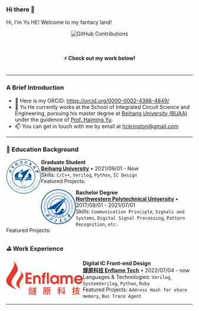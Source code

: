 ### Hi there 👋
<p> Hi, I'm Yu HE! Welcome to my fantacy land!<p>

<div align="center">

![GitHub Contributions](https://github-readme-stats.vercel.app/api?username=yuuhe4fun&show_icons=true&title_color=fff&icon_color=79ff97&text_color=9f9f9f&bg_color=151515)
</div>

<p align="center">
  <br><br>
  <strong>⚡ Check out my work below! </strong>
  <br><br>
</p>

---

### A Brief Introduction
- 👻 Here is my ORCID: <a href="https://orcid.org/0000-0002-4366-4849/">https://orcid.org/0000-0002-4366-4849/</a>
- 🏫 Yu He currently works at the School of Integrated Circuit Science and Engineering, pursuing his master degree at <a href="https://www.buaa.edu.cn/">Beihang University (BUAA)</a> under the guidence of <a href="http://shi.buaa.edu.cn/hyu/zh_CN/index.htm">Prof. Haiming Yu</a>.
- 📫 You can get in touch with me by email at [hckrinston@gmail.com](mailto:hckrinston@gmail.com)

---
### 📖 Education Background

<img align="left" height="94px" width="94px" src="./pic/beihang.jpg"/>

**Graduate Student** \
[**Beihang University**](https://www.buaa.edu.cn/) • 2021/09/01 - Now \
Skills: `C/C++`, `Verilog`, `Python`, `IC Design` \
Featured Projects: 
<br/>

<img align="left" height="94px" width="94px" src="./pic/nwpu.png"/>

**Bachelor Degree** \
[**Northwestern Polytechnical University**](https://www.nwpu.edu.cn/) • 2017/09/01 - 2021/07/01 \
Skills: `Communication Principle`, `Signals and Systems`, `Digital Signal Processing`, `Pattern Recognition`, `etc.` \
Featured Projects: 
<br/>

### ⛳ Work Experience

<img align="left" height="94px" src="./pic/enflame.png"/>

**Digital IC Front-end Design** \
[**燧原科技 Enflame Tech**](https://www.enflame-tech.com/) • 2022/07/04 - now \
Languages & Technologies: `Verilog`, `SystemVerilog`, `Python`, `Ruby`  \
Featured Projects: `Address Hash for share memory`, `Bus Trace Agent`
<br>

---

<!--
**Hckrinston/Hckrinston** is a ✨ _special_ ✨ repository because its `README.md` (this file) appears on your GitHub profile.

Here are some ideas to get you started:

- 🔭 I’m currently working on ...
- 🌱 I’m currently learning ...
- 👯 I’m looking to collaborate on ...
- 🤔 I’m looking for help with ...
- 💬 Ask me about ...
- 📫 How to reach me: ...
- 😄 Pronouns: ...
- ⚡ Fun fact: ...
-->
